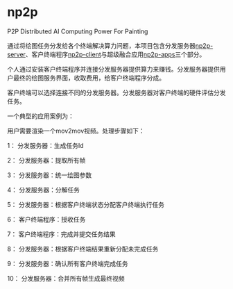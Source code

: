 # np2p
P2P Distributed AI Computing Power For Painting

通过将绘图任务分发给各个终端解决算力问题，本项目包含分发服务器[np2p-server](https://github.com/cchaojie/np2p-server)、客户终端程序[np2p-client](https://github.com/cchaojie/np2p-client)与超级融合应用[np2p-apps](https://github.com/cchaojie/np2p-apps)三个部分。

个人通过安装客户终端程序并连接分发服务器提供算力来赚钱。分发服务器提供用户最终的绘图服务界面，收取费用，给客户终端程序分成。

客户终端可以选择连接不同的分发服务器。分发服务器对客户终端的硬件评估分发任务。

一个典型的应用案例为：

用户需要渲染一个mov2mov视频。处理步骤如下：

1： 分发服务器：生成任务Id

2： 分发服务器：提取所有帧

3： 分发服务器：统一绘图参数

4： 分发服务器：分解任务

5： 分发服务器：根据客户终端状态分配客户终端执行任务

6： 客户终端程序：授收任务

7： 客户终端程序：完成并提交任务结果

8： 分发服务器：根据客户终端结果重新分配未完成任务

9： 分发服务器：确认所有客户终端完成任务

10： 分发服务器：合并所有帧生成最终视频

